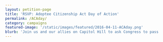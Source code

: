 ```yaml
---
layout: petition-page
title: 'RSVP: Adoptee Citizenship Act Day of Action'
permalink: /ACAday/
category: campaigns
featured-image: '/static/images/featured/2016-04-11-ACAday.png'
blurb: 'Join us and our allies on Capitol Hill to ask Congress to pass the Adoptee Citizenship Act on April 19!'
---
```


<link href='https://actionnetwork.org/css/style-embed-whitelabel.css' rel='stylesheet' type='text/css' /><script>window.yepnope || document.write('<script src="https://actionnetwork.org/includes/js/yepnope154-min.js"><\/script>');</script><script src='https://actionnetwork.org/widgets/v2/letter/rsvp-for-adoptee-citizenship-act-day-of-action-2?format=js&source=widget&style=full'></script><div id='can-letter-area-rsvp-for-adoptee-citizenship-act-day-of-action-2' style='width: 100%'><!-- this div is the target for our HTML insertion --></div>